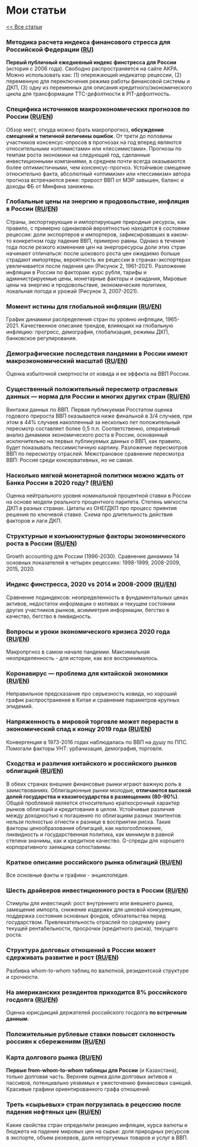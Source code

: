 # Мои статьи

[<< Все статьи](../README.md)

### Методика расчета индекса финансового стресса для Российской Федерации ([RU](../My/FSI_meth_ru.pdf))
**Первый публичный ежедневный индекс финстресса для России** (история с 2006 года). Свободно распространяется на сайте АКРА. Можно использовать как:  (1) опережающий индикатор рецессии, (2) переменную для переключения режима работы финансовой системы и ДКП, (3) одну из переменных для описания кредитного/экономического цикла для трансформации TTC-дефолтности в PIT-дефолтность.

### Специфика источников макроэкономических прогнозов по России ([RU](../My/2021_outlook_specifics_ru.pdf)/[EN](../My/2021_outlook_specifics_en.pdf))
Обзор мест, откуда можно брать макропрогноз, **обсуждение смещений и типичной величины ошибок**. От трети до половины участников консенсус-опросов в прогнозах на год вперед являются относительными «оптимистами» или «пессимистами». Прогнозы по темпам роста экономики на следующий год, сделанные инвестиционными компаниями, в среднем почти всегда оказываются более оптимистичными, чем консенсус-прогноз. Устойчивое смещение относительно факта, абсолютный «оптимизм» или «пессимизм» автора прогноза встречаются
реже: прирост ВВП от МЭР завышен, баланс  и доходы ФБ от Минфина занижены.

### Глобальные цены на энергию и продовольствие, инфляция в России ([RU](../My/2021_infl_2_ru.pdf)/[EN](../My/2021_infl_2_en.pdf))
Страны, экспортирующие и импортирующие природные ресурсы, как правило, с примерно одинаковой вероятностью находятся в состоянии рецессии: доли экспортеров и импортеров, зафиксировавших в каком-то конкретном году падение ВВП, примерно равны. Однако в течение года после резкого изменения цен на энергоресурсы доли этих стран начинают отличаться: после шокового роста цен ожидаемо больше страдают импортеры, вероятность же рецессии в странах-экспортерах увеличивается после падения цен (Рисунок 2, 1961-2021). Разложение инфляции в России по факторам: курс рубля, тарифы и администрируемые цены, монетарные факторы и ожидания, Мировые цены на энергию и продовольствие, экономические политики, локальная погода и урожай (Рисунок 3, 2007-2021).

### Момент истины для глобальной инфляции ([RU](../My/2021_infl_1_ru.pdf)/[EN](../My/2021_infl_1_en.pdf))
График динамики распределения стран по уровню инфляции, 1965-2021. Качественное описание трендов, влияющих на глобальную инфляцию: прогресс, демография, глобализация, режимы ДКП, банковское регулирование.

### Демографические последствия пандемии в России имеют макроэкономический масштаб ([RU](../My/2021_demog_covid_ru.pdf)/[EN](../My/2021_demog_covid_en.pdf))
Оценка избыточной смертности от ковида и ее эффекта на ВВП России.

### Существенный положительный пересмотр отраслевых данных — норма для России и многих других стран  ([RU](../My/2020_vintages_ru.pdf)/[EN](../My/2020_vintages_en.pdf))
Винтажи данных по ВВП. Первая публикуемая Росстатом оценка годового прироста ВВП оказывается ниже финальной в 3/4 случаев, при этом в 44% случаев накопленный за несколько лет положительный пересмотр составляет более 0,5 п.п. Соответственно, оперативный анализ динамики экономического роста в России, основанный исключительно на первых публикуемых данных о ВВП, как правило, будет показывать пессимистичную картину. Разложение пересмотров ВВП по пересмотру отраслей. Межстрановое сравнение пересмотра ВВП: Россия среди консервативных, но не самая.

### Насколько мягкой монетарной политики можно ждать от Банка России в 2020 году? ([RU](../My/2020_mon_policy_ru.pdf)/[EN](../My/2020_mon_policy_en.pdf))
Оценка нейтрального уровня номинальной процентной ставки в России на основе модели реального процентного паритета. Степень мягкости ДКП в разных странах. Цитаты из ОНЕГДКП про процесс приянтия решения по ключевой ставке. Схема про длительность действия факторов и лаги ДКП.

### Структурные и конъюнктурные факторы экономического роста в России ([RU](../My/2020_gdp_potential_ru.pdf)/[EN](../My/2020_gdp_potential_en.pdf))
Growth accounting для России (1996-2030). Сравнение динамики 14 основных показателей в четырех рецессиях: 1998-1999, 2008-2009, 2015, 2020.

### Индекс финстресса, 2020 vs 2014 и 2008-2009 ([RU](../My/2020_FSI_ru.pdf)/[EN](../My/2020_FSI_en.pdf))
Сравнение подиндексов: неопределенность в фундаментальных ценах активов, недостаток информации о мотивах и текущем состоянии других участников рынков, асимметрия информации, бегство в качество, бегство в ликвидность.

### Вопросы и уроки экономического кризиса 2020 года ([RU](../My/2020_covid_russia_ru.pdf)/[EN](../My/2020_covid_russia_en.pdf))
Макропргноз в самом начале пандемии. Максимальная неопределенность - для истории, как все воспринималось.

### Коронавирус — проблема для китайской экономики ([RU](../My/2020_covid_china_ru.pdf)/[EN](../My/2020_covid_china_en.pdf))
Неправильное предсказание про серьезность ковида, но хороший график распространения в Китае и сравнение параметров крупных эпидемий.

### Напряженность в мировой торговле может перерасти в экономический спад к концу 2019 года ([RU](../My/2019_lr_growth_ru.pdf)/[EN](../My/2019_lr_growth_en.pdf))
Конвергенция в 1973-2016 годах наблюдалась по ВВП на душу по ППС. Помогали факторы УНТ: урбанизация, демография, торговля.

### Сходства и различия китайского и российского рынков облигаций ([RU](../My/2019_debt_market_3_ru.pdf)/[EN](../My/2019_debt_market_3_en.pdf))
В обеих странах внешние финансовые рынки играют важную роль в заимствованиях. Облигационные рынки молодые, **отличаются высокой долей государства и квазигосударства в размещениях (80-90%)**. Общей проблемой является относительно краткосрочный характер рынков облигаций и кредитования в целом. Устойчивые различия между доходностью к погашению по облигациям разных эмитентов нельзя полностью отнести к разнице в восприятии риска. Такие факторы ценообразования облигаций, как налогообложение, ликвидность и государственная политика, как минимум в равной степени значимы, как и кредитное качество. G-спреды для хорошего корпоративного заемщика сопоставимы.

### Краткое описание российского рынка облигаций  ([RU](../My/2019_debt_market_1_ru.pdf)/[EN](../My/2019_debt_market_1_en.pdf))
Все основные факты и графики - энциклопедия.

### Шесть драйверов инвестиционного роста в России ([RU](../My/2018_invest_drive_ru.pdf)/[EN](../My/2018_invest_drive_en.pdf))
Стимулы для инвестиций: рост внутреннего или внешнего рынка, замещение импорта, снижение издержек для ценовой конкуренции, поддержка состояния основных фондов, обязательства перед государством. Привлекательность отраслей по среднему рангу текущей рентабельности, просрочки (кредитного риска), текущего роста.

### Структура долговых отношений в России может сдерживать развитие и рост  ([RU](../My/2018_debt_map_2_ru.pdf)/[EN](../My/2018_debt_map_2_en.pdf))
Разбивка whom-to-whom таблиц по валютной, резидентской структуре и срочности.

### На американских резидентов приходится 8% российского госдолга ([RU](../My/2018_debt_holders_ru.pdf)/[EN](../My/2018_debt_holders_en.pdf))
Оценка юрисдикций держателей российского госдолга **по встречным данным**.

### Положительные рублевые ставки повысят склонность россиян к сбережениям  ([RU](../My/2017_savings_ru.pdf)/[EN](../My/2017_savings_en.pdf))

### Карта долгового рынка ([RU](../My/2017_debt_map_1_ru.pdf)/[EN](../My/2017_debt_map_1_en.pdf))
**Первые from-whom-to-whom таблицы для России** (и Казахстана), только долговая часть. Верхняя оценка доли долговых активов и пассивов, потенциально уязвимых к ужесточению финансовых санкций. Красивые графики ориентированного графа отношений.

### Треть «сырьевых» стран погрузилась в рецессию после падения нефтяных цен ([RU](../My/2016_oil_recession_ru.pdf)/[EN](../My/2016_oil_recession_en.pdf))
Какие свойства стран определили реакцию инфляции, курса валюты и бюджета на падение мировых цен на сырье: доля природных ресурсов в экспорте, объем резервов, доля неторгуемых товаров и услуг в ВВП. 
